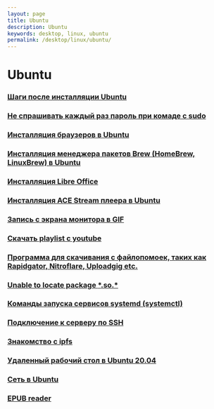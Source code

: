 ```yaml
---
layout: page
title: Ubuntu
description: Ubuntu
keywords: desktop, linux, ubuntu
permalink: /desktop/linux/ubuntu/
---
```


# Ubuntu

### [Шаги после инсталляции Ubuntu](/desktop/linux/ubuntu/setup/)

### [Не спрашивать каждый раз пароль при комаде с sudo](/desktop/linux/ubuntu/setup/do-not-ask-root-password/)

### [Инсталляция браузеров в Ubuntu](/desktop/linux/ubuntu/browsers/)

### [Инсталляция менеджера пакетов Brew (HomeBrew, LinuxBrew) в Ubuntu](/desktop/linux/ubuntu/brew/)

### [Инсталляция Libre Office](/desktop/linux/ubuntu/libreoffice/)

### [Инсталляция ACE Stream плеера в Ubuntu](/desktop/linux/ubuntu/ace-stream-player/)

### [Запись с экрана монитора в GIF](/desktop/linux/ubuntu/how-to-record-from-desktop-to-gif/)

### [Скачать playlist с youtube](/desktop/linux/ubuntu/download-youtube-playlist/)

### [Программа для скачивания с файлопомоек, таких как Rapidgator, Nitroflare, Uploadgig etc.](/desktop/linux/ubuntu/download-from-file-hostings/)

### [Unable to locate package **\***.so.\*](/desktop/linux/ubuntu/install-package-for-missing-libraries/)

### [Команды запуска сервисов systemd (systemctl)](/desktop/linux/systemctl/)

### [Подключение к серверу по SSH](/desktop/linux/ubuntu/setup-ssh-connection/)

### [Знакомство с ipfs](/desktop/linux/ubuntu/ipfs/)

### [Удаленный рабочий стол в Ubuntu 20.04](/desktop/linux/ubuntu/vnc-server/)

### [Сеть в Ubuntu](/desktop/linux/ubuntu/network/)

### [EPUB reader](https://johnfactotum.github.io/foliate/)
